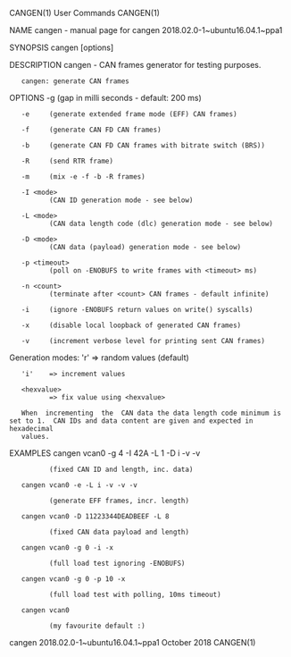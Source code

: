 CANGEN(1)                                                          User Commands                                                         CANGEN(1)

NAME
       cangen - manual page for cangen 2018.02.0-1~ubuntu16.04.1~ppa1

SYNOPSIS
       cangen [options] <CAN interface>

DESCRIPTION
       cangen - CAN frames generator for testing purposes.

       cangen: generate CAN frames

OPTIONS
       -g <ms>
              (gap in milli seconds - default: 200 ms)

       -e     (generate extended frame mode (EFF) CAN frames)

       -f     (generate CAN FD CAN frames)

       -b     (generate CAN FD CAN frames with bitrate switch (BRS))

       -R     (send RTR frame)

       -m     (mix -e -f -b -R frames)

       -I <mode>
              (CAN ID generation mode - see below)

       -L <mode>
              (CAN data length code (dlc) generation mode - see below)

       -D <mode>
              (CAN data (payload) generation mode - see below)

       -p <timeout>
              (poll on -ENOBUFS to write frames with <timeout> ms)

       -n <count>
              (terminate after <count> CAN frames - default infinite)

       -i     (ignore -ENOBUFS return values on write() syscalls)

       -x     (disable local loopback of generated CAN frames)

       -v     (increment verbose level for printing sent CAN frames)

   Generation modes:
       'r'    => random values (default)

       'i'    => increment values

       <hexvalue>
              => fix value using <hexvalue>

       When  incrementing  the  CAN data the data length code minimum is set to 1.  CAN IDs and data content are given and expected in hexadecimal
       values.

EXAMPLES
       cangen vcan0 -g 4 -I 42A -L 1 -D i -v -v

              (fixed CAN ID and length, inc. data)

       cangen vcan0 -e -L i -v -v -v

              (generate EFF frames, incr. length)

       cangen vcan0 -D 11223344DEADBEEF -L 8

              (fixed CAN data payload and length)

       cangen vcan0 -g 0 -i -x

              (full load test ignoring -ENOBUFS)

       cangen vcan0 -g 0 -p 10 -x

              (full load test with polling, 10ms timeout)

       cangen vcan0

              (my favourite default :)

cangen 2018.02.0-1~ubuntu16.04.1~ppa1                              October 2018                                                          CANGEN(1)
